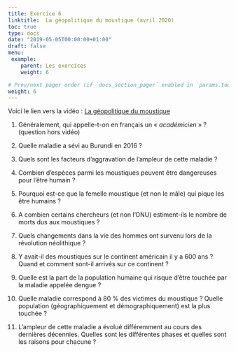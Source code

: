 ```yaml
---
title: Exercice 6
linktitle:  La géopolitique du moustique (avril 2020)
toc: true
type: docs
date: "2019-05-05T00:00:00+01:00"
draft: false
menu:
 example:
    parent: Les exercices
    weight: 6

# Prev/next pager order (if `docs_section_pager` enabled in `params.toml`)
weight: 6
---
```


Voici le lien vers la vidéo : [La géopolitique du moustique](https://www.youtube.com/watch?v=W2pdUKlxdL8)


1) Généralement, qui appelle-t-on en français un « _académicien_ » ? (question hors vidéo)

2) Quelle maladie a sévi au Burundi en 2016 ?

3) Quels sont les facteurs d’aggravation de l’ampleur de cette maladie ?

4) Combien d’espèces parmi les moustiques peuvent être dangereuses pour l’être humain ?

5) Pourquoi est-ce que la femelle moustique (et non le mâle) qui pique les être humains ? 

6) A combien certains chercheurs (et non l’ONU) estiment-ils le nombre de morts dus aux moustiques ?

7) Quels changements dans la vie des hommes ont survenu lors de la révolution néolithique ?

8) Y avait-il des moustiques sur le continent américain il y a 600 ans ? Quand et comment sont-il arrivés sur ce continent ?

9) Quelle est la part de la population humaine qui risque d’être touchée par la maladie appelée dengue ? 

10) Quelle maladie correspond à 80 % des victimes du moustique ? Quelle population (géographiquement et démographiquement) est la plus touchée ?

11) L’ampleur de cette maladie a évolué différemment au cours des dernières décennies. Quelles sont les différentes phases et quelles sont les raisons pour chacune ?


